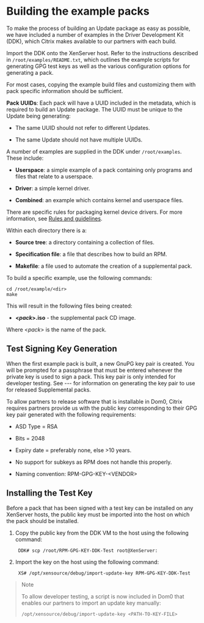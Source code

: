 # Building the example packs

To make the process of building an Update package as easy as possible, we have included a number of examples in the Driver Development Kit (DDK), which Citrix makes available to our partners with each build.

Import the DDK onto the XenServer host.
Refer to the instructions described in `/root/examples/README.txt`, which outlines the example scripts for generating GPG test keys as well as the various configuration options for generating a pack.

For most cases, copying the example build files and customizing them with pack specific information should be sufficient.

**Pack UUIDs**: Each pack will have a UUID included in the metadata, which is required to build an Update package.
The UUID must be unique to the Update being generating:

-  The same UUID should not refer to different Updates.

-  The same Update should not have multiple UUIDs.

A number of examples are supplied in the DDK under `/root/examples`.
These include:

-  **Userspace**: a simple example of a pack containing only programs and files that relate to a userspace.

-  **Driver**: a simple kernel driver.

-  **Combined**: an example which contains kernel and userspace files.

There are specific rules for packaging kernel device drivers.
For more information, see [Rules and guidelines](./rules-and-guidelines.md).

Within each directory there is a:

-  **Source tree**: a directory containing a collection of files.

-  **Specification file**: a file that describes how to build an RPM.

-  **Makefile**: a file used to automate the creation of a supplemental pack.

To build a specific example, use the following commands:

    cd /root/example/<dir>
    make 

This will result in the following files being created:

-  **&lt;*pack*&gt;.iso** - the supplemental pack CD image.

Where &lt;*pack*&gt; is the name of the pack.

## Test Signing Key Generation

When the first example pack is built, a new GnuPG key pair is created.
You will be prompted for a passphrase that must be entered whenever the
private key is used to sign a pack. This key pair is only intended for
developer testing. See --- for information on generating the key pair to
use for released Supplemental packs.

To allow partners to release software that is installable in Dom0,
Citrix requires partners provide us with the public key corresponding to
their GPG key pair generated with the following requirements:

-  ASD Type = RSA

-  Bits = 2048

-  Expiry date = preferably none, else &gt;10 years.

-  No support for subkeys as RPM does not handle this properly.

-  Naming convention: RPM-GPG-KEY-&lt;VENDOR&gt;

## Installing the Test Key

Before a pack that has been signed with a test key can be installed on
any XenServer hosts, the public key must be imported into the host on
which the pack should be installed.

1.  Copy the public key from the DDK VM to the host using the following
    command:

         DDK# scp /root/RPM-GPG-KEY-DDK-Test root@XenServer:

1.  Import the key on the host using the following command:

         XS# /opt/xensource/debug/import-update-key RPM-GPG-KEY-DDK-Test

> Note
>
> To allow developer testing, a script is now included in Dom0 that enables our partners to import an update key manually:
>
>```bash
>/opt/xensource/debug/import-update-key <PATH-TO-KEY-FILE>
>```